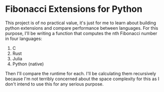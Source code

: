# Fibonacci Extensions for Python

This project is of no practical value, it's just for me to learn about building
python extensions and compare performance between languages. For this purpose,
I'll be writing a function that computes the nth Fibonacci number in four
languages:

1. C
2. Rust
3. Julia
4. Python (native)

Then I'll compare the runtime for each. I'll be calculating them recursively
because I'm not terribly concerned about the space complexity for this as I
don't intend to use this for any serious purpose.
